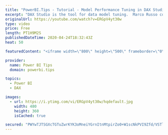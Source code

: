 ```yaml
---
title: "PowerBI.Tips - Tutorial - Model Performance Tuning in DAX Studio - By Marco Russo"
excerpt: "DAX Studio is the tool for data model tuning.  Marco Russo contributor to DAX Studio will be giving us a deep dive and demo around using DAX Studio for Model Performance Tuning.   You will not want to miss this event as Marco is a wealth of knowledge for all things Data Modeling!  Watch the Full Tutorial"
originalUrl: https://youtube.com/watch?v=ERGpV4yt30w
type: video
price: Free
length: PT1H9M2S
publishedDateTime: 2020-04-24T18:32:43Z
heat: 50

featuredContent: "<iframe width=\"800\" height=\"500\" frameborder=\"0\" src=\"https://www.youtube.com/embed/ERGpV4yt30w\" allow=\"accelerometer; autoplay; encrypted-media; gyroscope; picture-in-picture\" allowfullscreen></iframe>"

provider:
  name: Power BI Tips
  domain: powerbi.tips

topics:
  - Power BI
  - DAX

images:
  - url: https://i.ytimg.com/vi/ERGpV4yt30w/hqdefault.jpg
    width: 480
    height: 360
    isCached: true

secured: "PWYwTJTSGXcTGTuZwrKYK3oMneiYGrnItnMtpirZo0+W1scNkPVI9Zfd/VSTl5bufcgy8JRtRixyE35++wd+xT+R9kaWDCufLEb2Z0SRHqzDgYho8EyV+XLEa5Q+1wTqLo9C7hSD9JjW4SEimNaNa5Mu+8EwX7U2Bl+owDBOXv3o5tdYbjdlz6ZBFLW4qYkfzNictjp/uISjXbgVALj0hSSrI3b+ccT5iti1hl4dePZQeNC8TVqQYZdIobr+GywXfrRzdJ+QO0Nj5pdgBiCrKgDZxHsnR7xIcevnhZdHMEupuNUNsLKHrcAeSez5HlWoikCBFygLWrePiWzSER3qlJxc+Ykz0CIaMS1BqD8Z2eRtbY8q7hwaCGRZuZTciO7h5qTkwBv5ykoIkXAov/YDQaKeBjmm/xlprkW5i5z2HX8=;5rGT7PbGg+rG87uLZybCMQ=="
---
```


